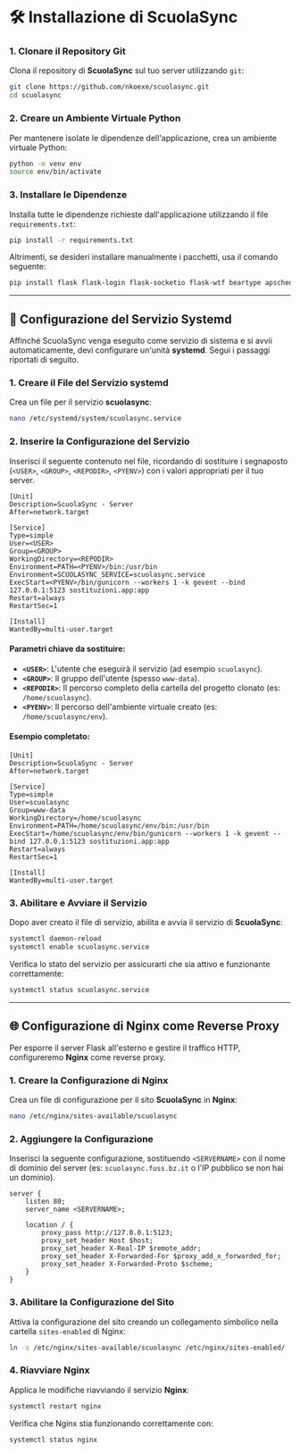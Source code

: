 # 🛠️ **Installazione di ScuolaSync**

### 1. **Clonare il Repository Git**

Clona il repository di **ScuolaSync** sul tuo server utilizzando `git`:

```bash
git clone https://github.com/nkoexe/scuolasync.git
cd scuolasync
```

### 2. **Creare un Ambiente Virtuale Python**

Per mantenere isolate le dipendenze dell'applicazione, crea un ambiente virtuale Python:

```bash
python -m venv env
source env/bin/activate
```

### 3. **Installare le Dipendenze**

Installa tutte le dipendenze richieste dall'applicazione utilizzando il file `requirements.txt`:

```bash
pip install -r requirements.txt
```

Altrimenti, se desideri installare manualmente i pacchetti, usa il comando seguente:

```bash
pip install flask flask-login flask-socketio flask-wtf beartype apscheduler pandas openpyxl xlsxwriter odspy pylibmagic python-magic oauthlib google-auth google-api-python-client qrcode gunicorn gevent
```

---


## 🔧 **Configurazione del Servizio Systemd**

Affinché ScuolaSync venga eseguito come servizio di sistema e si avvii automaticamente, devi configurare un'unità **systemd**. Segui i passaggi riportati di seguito.

### 1. **Creare il File del Servizio systemd**

Crea un file per il servizio **scuolasync**:

```bash
nano /etc/systemd/system/scuolasync.service
```

### 2. **Inserire la Configurazione del Servizio**

Inserisci il seguente contenuto nel file, ricordando di sostituire i segnaposto (`<USER>`, `<GROUP>`, `<REPODIR>`, `<PYENV>`) con i valori appropriati per il tuo server.

```systemd
[Unit]
Description=ScuolaSync - Server
After=network.target

[Service]
Type=simple
User=<USER>
Group=<GROUP>
WorkingDirectory=<REPODIR>
Environment=PATH=<PYENV>/bin:/usr/bin
Environment=SCUOLASYNC_SERVICE=scuolasync.service
ExecStart=<PYENV>/bin/gunicorn --workers 1 -k gevent --bind 127.0.0.1:5123 sostituzioni.app:app
Restart=always
RestartSec=1

[Install]
WantedBy=multi-user.target
```

#### Parametri chiave da sostituire:
- **`<USER>`**: L'utente che eseguirà il servizio (ad esempio `scuolasync`).
- **`<GROUP>`**: Il gruppo dell'utente (spesso `www-data`).
- **`<REPODIR>`**: Il percorso completo della cartella del progetto clonato (es: `/home/scuolasync`).
- **`<PYENV>`**: Il percorso dell'ambiente virtuale creato (es: `/home/scuolasync/env`).

#### Esempio completato:

```systemd
[Unit]
Description=ScuolaSync - Server
After=network.target

[Service]
Type=simple
User=scuolasync
Group=www-data
WorkingDirectory=/home/scuolasync
Environment=PATH=/home/scuolasync/env/bin:/usr/bin
ExecStart=/home/scuolasync/env/bin/gunicorn --workers 1 -k gevent --bind 127.0.0.1:5123 sostituzioni.app:app
Restart=always
RestartSec=1

[Install]
WantedBy=multi-user.target
```

### 3. **Abilitare e Avviare il Servizio**

Dopo aver creato il file di servizio, abilita e avvia il servizio di **ScuolaSync**:

```bash
systemctl daemon-reload
systemctl enable scuolasync.service
```

Verifica lo stato del servizio per assicurarti che sia attivo e funzionante correttamente:

```bash
systemctl status scuolasync.service
```

---

## 🌐 **Configurazione di Nginx come Reverse Proxy**

Per esporre il server Flask all'esterno e gestire il traffico HTTP, configureremo **Nginx** come reverse proxy.

### 1. **Creare la Configurazione di Nginx**

Crea un file di configurazione per il sito **ScuolaSync** in **Nginx**:

```bash
nano /etc/nginx/sites-available/scuolasync
```

### 2. **Aggiungere la Configurazione**

Inserisci la seguente configurazione, sostituendo `<SERVERNAME>` con il nome di dominio del server (es: `scuolasync.fuss.bz.it` o l'IP pubblico se non hai un dominio).

```nginx
server {
    listen 80;
    server_name <SERVERNAME>;

    location / {
        proxy_pass http://127.0.0.1:5123;
        proxy_set_header Host $host;
        proxy_set_header X-Real-IP $remote_addr;
        proxy_set_header X-Forwarded-For $proxy_add_x_forwarded_for;
        proxy_set_header X-Forwarded-Proto $scheme;
    }
}
```

### 3. **Abilitare la Configurazione del Sito**

Attiva la configurazione del sito creando un collegamento simbolico nella cartella `sites-enabled` di Nginx:

```bash
ln -s /etc/nginx/sites-available/scuolasync /etc/nginx/sites-enabled/
```

### 4. **Riavviare Nginx**

Applica le modifiche riavviando il servizio **Nginx**:

```bash
systemctl restart nginx
```

Verifica che Nginx stia funzionando correttamente con:

```bash
systemctl status nginx
```
